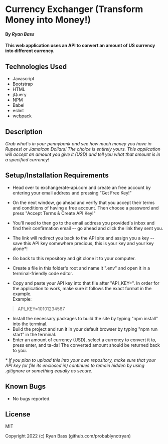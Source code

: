# Currency Exchanger (Transform Money into Money!)

#### By _**Ryan Bass**_

#### This web application uses an API to convert an amount of US currency into different currency.

## Technologies Used

* Javascript
* Bootstrap
* HTML
* jQuery
* NPM
* Babel
* eslint
* webpack
  
## Description

_Grab what's in your pennybank and see how much money you have in Rupees! or Jamaican Dollars! The choice is entirely yours. This application will accept an amount you give it (USD) and tell you what that amount is in a specified currency!_ 

## Setup/Installation Requirements

* Head over to exchangerate-api.com and create an free account by entering your email address and pressing "Get Free Key!"
* On the next window, go ahead and verify that you accept their terms and conditions of having a free account. Then choose a password and press "Accept Terms & Create API Key!"
* You'll need to then go to the email address you provided's inbox and find their confirmation email -- go ahead and click the link they sent you.
* The link will redirect you back to the API site and assign you a key -- save this API key somewhere precious, this is your key and your key alone*!  

* Go back to this repository and git clone it to your computer.
* Create a file in this folder's root and name it ".env" and open it in a terminal-friendly code editor.
* Copy and paste your API key into that file after "API_KEY=". In order for the application to work, make sure it follows the exact format in the example.  
  Example: 
> API_KEY=10101234567
* Install the necessary packages to build the site by typing "npm install" into the terminal.
* Build the project and run it in your default browser by typing "npm run start" in the terminal.
*  Enter an amount of currency (USD), select a currency to convert it to, press enter, and ta-da! The converted amount should be returned back to you.

_* If you plan to upload this into your own repository, make sure that your API key (or file its enclosed in) continues to remain hidden by using .gitignore or something equally as secure._

## Known Bugs

* No bugs reported.

## License

MIT

  

Copyright 2022 (c) Ryan Bass (github.com/probablynotryan)